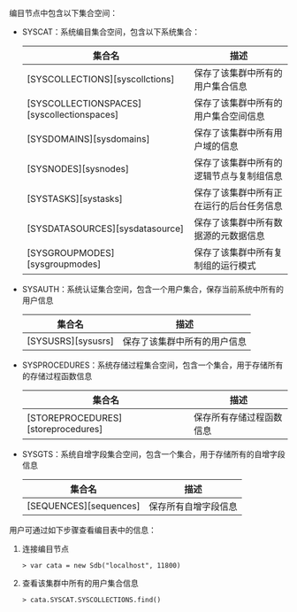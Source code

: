 编目节点中包含以下集合空间：

- SYSCAT：系统编目集合空间，包含以下系统集合：

    | 集合名            |             描述                         |
    |-------------------|------------------------------------------|
    | [SYSCOLLECTIONS][syscollctions] | 保存了该集群中所有的用户集合信息 |
    | [SYSCOLLECTIONSPACES][syscollectionspaces] | 保存了该集群中所有的用户集合空间信息 |
    | [SYSDOMAINS][sysdomains] | 保存了该集群中所有用户域的信息 |
    | [SYSNODES][sysnodes] | 保存了该集群中所有的逻辑节点与复制组信息 |
    | [SYSTASKS][systasks] | 保存了该集群中所有正在运行的后台任务信息 |
    | [SYSDATASOURCES][sysdatasource] | 保存了该集群中所有数据源的元数据信息 |
    | [SYSGROUPMODES][sysgroupmodes] | 保存了该集群中所有复制组的运行模式 |

- SYSAUTH：系统认证集合空间，包含一个用户集合，保存当前系统中所有的用户信息

    |集合名          |    描述                      |
    |----------------|------------------------------|
    | [SYSUSRS][sysusrs] | 保存了该集群中所有的用户信息 |

- SYSPROCEDURES：系统存储过程集合空间，包含一个集合，用于存储所有的存储过程函数信息

    |    集合名      |   描述                   |
    |----------------|--------------------------|
    | [STOREPROCEDURES][storeprocedures] | 保存所有存储过程函数信息 |

- SYSGTS：系统自增字段集合空间，包含一个集合，用于存储所有的自增字段信息

    |    集合名      |   描述                   |
    |----------------|--------------------------|
    | [SEQUENCES][sequences] | 保存所有自增字段信息 |

用户可通过如下步骤查看编目表中的信息：

1. 连接编目节点

    ```lang-javascript
    > var cata = new Sdb("localhost", 11800)
    ```

2. 查看该集群中所有的用户集合信息

    ```lang-javascript
    > cata.SYSCAT.SYSCOLLECTIONS.find()
    ```


[^_^]:
     本文使用的所有引用和链接
[syscollctions]:manual/Manual/Catalog_Table/SYSCOLLECTIONS.md
[syscollectionspaces]:manual/Manual/Catalog_Table/SYSCOLLECTIONSPACES.md
[sysdomains]:manual/Manual/Catalog_Table/SYSDOMAINS.md
[sysnodes]:manual/Manual/Catalog_Table/SYSNODES.md
[systasks]:manual/Manual/Catalog_Table/SYSTASKS.md
[sysusrs]:manual/Manual/Catalog_Table/SYSUSRS.md
[sysdatasource]:manual/Manual/Catalog_Table/SYSDATASOURCES.md
[sysgroupmodes]:manual/Manual/Catalog_Table/SYSGROUPMODES.md
[storeprocedures]:manual/Manual/Catalog_Table/STOREPROCEDURES.md
[sequences]:manual/Manual/Catalog_Table/SEQUENCES.md